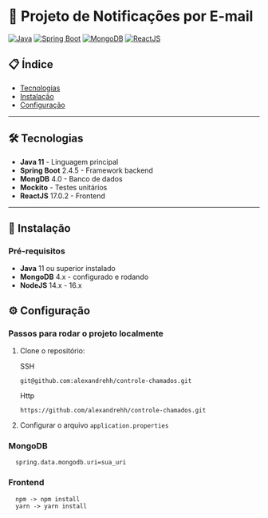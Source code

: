 # 📧 Projeto de Notificações por E-mail

[![Java](https://img.shields.io/badge/Java-11+-orange?logo=openjdk)](https://openjdk.org/)
[![Spring Boot](https://img.shields.io/badge/Spring_Boot-2.7.13-green?logo=spring)](https://spring.io/projects/spring-boot)
[![MongoDB](https://img.shields.io/badge/MongoDB-4.0-blue?logo=mongodb)](https://www.mongodb.com/)
[![ReactJS](https://img.shields.io/badge/React-yellow?logo=react&logo=react)](https://react.dev/)

## 📋 Índice

- [Tecnologias](#tecnologias)
- [Instalação](#instalação)
- [Configuração](#configuração)

---

## 🛠 Tecnologias

- **Java 11** - Linguagem principal
- **Spring Boot** 2.4.5 - Framework backend
- **MongDB** 4.0 - Banco de dados
- **Mockito** - Testes unitários
- **ReactJS** 17.0.2 - Frontend
---

## 🔨 Instalação

### Pré-requisitos

- **Java** 11 ou superior instalado
- **MongoDB** 4.x - configurado e rodando
- **NodeJS** 14.x - 16.x

## ⚙️ Configuração

### Passos para rodar o projeto localmente

1. Clone o repositório:

   SSH
    ```
    git@github.com:alexandrehh/controle-chamados.git
    ```
   Http
    ```
    https://github.com/alexandrehh/controle-chamados.git
    ```

2. Configurar o arquivo `application.properties`

### MongoDB

   ```
     spring.data.mongodb.uri=sua_uri
   ```

### Frontend

   ```
     npm -> npm install
     yarn -> yarn install
   ```
